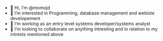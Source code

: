 - 👋 Hi, I’m @momojd
- 👀 I’m interested in Programming, database management and webiste developement
- 🌱 I’m working as an entry level systems developer/systems analyst
- 💞️ I’m looking to collaborate on anything intresting and in relation to my intrests mentioned above


<!---
momojd/momojd is a ✨ special ✨ repository because its `README.md` (this file) appears on your GitHub profile.
You can click the Preview link to take a look at your changes.
--->
